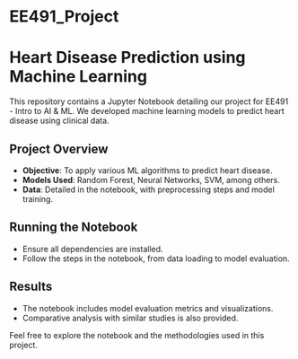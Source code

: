 # EE491_Project
# Heart Disease Prediction using Machine Learning

This repository contains a Jupyter Notebook detailing our project for EE491 - Intro to AI & ML. We developed machine learning models to predict heart disease using clinical data. 

## Project Overview
- **Objective**: To apply various ML algorithms to predict heart disease.
- **Models Used**: Random Forest, Neural Networks, SVM, among others.
- **Data**: Detailed in the notebook, with preprocessing steps and model training.

## Running the Notebook
- Ensure all dependencies are installed.
- Follow the steps in the notebook, from data loading to model evaluation.

## Results
- The notebook includes model evaluation metrics and visualizations.
- Comparative analysis with similar studies is also provided.

Feel free to explore the notebook and the methodologies used in this project.
